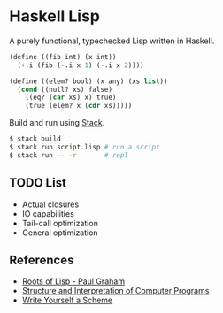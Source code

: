 # Haskell Lisp

A purely functional, typechecked Lisp written in Haskell.

```lisp
(define ((fib int) (x int))
  (+.i (fib (-.i x 1) (-.i x 2))))

(define ((elem? bool) (x any) (xs list))
  (cond ((null? xs) false)
	((eq? (car xs) x) true)
	(true (elem? x (cdr xs)))))
```

Build and run using [Stack](https://docs.haskellstack.org/en/stable/README/).

```sh
$ stack build
$ stack run script.lisp # run a script
$ stack run -- -r       # repl
```

## TODO List

- Actual closures
- IO capabilities
- Tail-call optimization
- General optimization

## References

- [Roots of Lisp - Paul Graham](http://www.paulgraham.com/rootsoflisp.html)
- [Structure and Interpretation of Computer Programs](https://mitpress.mit.edu/sites/default/files/sicp/full-text/book/book.html)
- [Write Yourself a Scheme](https://en.wikibooks.org/wiki/Write_Yourself_a_Scheme_in_48_Hours)
